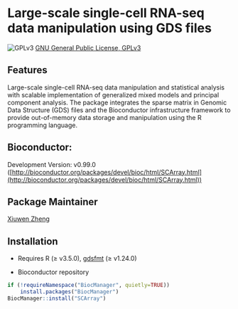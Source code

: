 Large-scale single-cell RNA-seq data manipulation using GDS files
====

![GPLv3](http://www.gnu.org/graphics/gplv3-88x31.png)
[GNU General Public License, GPLv3](http://www.gnu.org/copyleft/gpl.html)


## Features

Large-scale single-cell RNA-seq data manipulation and statistical analysis with scalable implementation of generalized mixed models and principal component analysis. The package integrates the sparse matrix in Genomic Data Structure (GDS) files and the Bioconductor infrastructure framework to provide out-of-memory data storage and manipulation using the R programming language.


## Bioconductor:

Development Version: v0.99.0 ([http://bioconductor.org/packages/devel/bioc/html/SCArray.html](http://bioconductor.org/packages/devel/bioc/html/SCArray.html))


## Package Maintainer

[Xiuwen Zheng](xiuwen.zheng@abbvie.com)


## Installation

* Requires R (≥ v3.5.0), [gdsfmt](http://www.bioconductor.org/packages/gdsfmt) (≥ v1.24.0)

* Bioconductor repository
```R
if (!requireNamespace("BiocManager", quietly=TRUE))
    install.packages("BiocManager")
BiocManager::install("SCArray")
```
